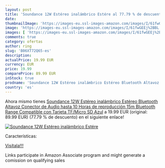 ```yaml
---
layout: post
title: 'Soundance 12W Estéreo inalámbrico Estére al 77.79 % de descuento'
date: 
thumbnailImage: 'https://images-eu.ssl-images-amazon.com/images/I/61fwGEEj%2BBL._SL200_.jpg'
image: 'https://images-eu.ssl-images-amazon.com/images/I/61fwGEEj%2BBL._SL200_.jpg'
images: [ 'https://images-eu.ssl-images-amazon.com/images/I/61fwGEEj%2BBL._SL200_.jpg' ]
comments: true
category: ofertas
author: ring
slug: 'B06XT72Q65-es'
description:
actualPrice: 19.99 EUR
currency: EUR
price: 19.99
comparePrice: 89.99 EUR
inStock: true
prodname: 'Soundance 12W Estéreo inalámbrico Estéreo Bluetooth Altavoz Conector de Audio  hasta 10 Horas de reproducción 15m Bluetooth Range  Compatible con Tarjeta TF/Micro SD  Azul'
country: 'es'
---
```


Ahora mismo tienes [Soundance 12W Estéreo inalámbrico Estéreo Bluetooth Altavoz Conector de Audio  hasta 10 Horas de reproducción 15m Bluetooth Range  Compatible con Tarjeta TF/Micro SD  Azul](https://www.amazon.es/dp/B06XT72Q65/?tag=tolees-21) a 19.99 EUR (original: 89.99 EUR) (77.79 %  de descuento) en el siguiente enlace!

[![Soundance 12W Estéreo inalámbrico Estére](https://images-eu.ssl-images-amazon.com/images/I/61fwGEEj%2BBL._SL200_.jpg)](https://www.amazon.es/dp/B06XT72Q65/?tag=tolees-21)

Características:


[Visítala!!!](https://www.amazon.es/dp/B06XT72Q65/?tag=tolees-21)

Links participate in Amazon Associate program and might generate a comission on qualifying sales
